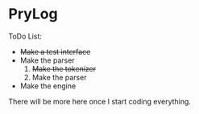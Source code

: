 # PryLog

ToDo List:

* <strike>Make a test interface</strike>
* Make the parser
    1. <strike>Make the tokenizer</strike>
    2. Make the parser
* Make the engine

There will be more here once I start coding everything.